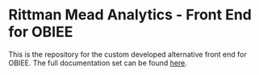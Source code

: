 Rittman Mead Analytics - Front End for OBIEE
===

This is the repository for the custom developed alternative front end for OBIEE. The full documentation set can be found [here](https://github.com/RittmanMead/insights/wiki).